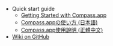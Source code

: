 * Quick start guide
  * [Getting Started with Compass.app](getting_started_with_compassapp.html)
  * [Compass.appの使い方 (日本語)](getting_started_with_compassapp-jp.html)
  * [Compass.app使用說明 (正體中文)](getting_started_with_compassapp-tw.html)
* [Wiki on GitHub](https://github.com/handlino/CompassApp/wiki)
